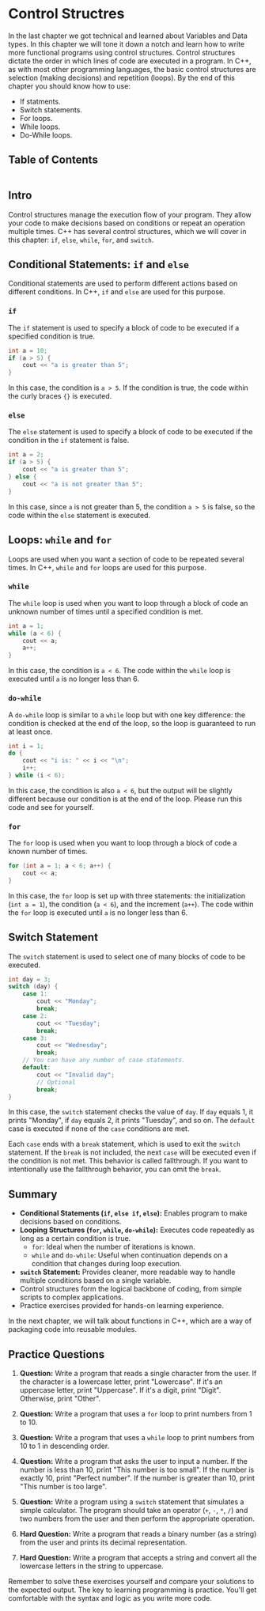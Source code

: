 # Control Structres

In the last chapter we got technical and learned about Variables and Data types. In this chapter we will tone it down a notch and learn how to write more functional programs using control structures. Control structures dictate the order in which lines of code are executed in a program. In C++, as with most other programming languages, the basic control structures are selection (making decisions) and repetition (loops). By the end of this chapter you should know how to use:
- If statments.
- Switch statements.
- For loops.
- While loops.
- Do-While loops.

## Table of Contents
```{contents}
```

## Intro

Control structures manage the execution flow of your program. They allow your code to make decisions based on conditions or repeat an operation multiple times. C++ has several control structures, which we will cover in this chapter: `if`, `else`, `while`, `for`, and `switch`.

## Conditional Statements: `if` and `else`

Conditional statements are used to perform different actions based on different conditions. In C++, `if` and `else` are used for this purpose.

### `if`

The `if` statement is used to specify a block of code to be executed if a specified condition is true.

```c++
int a = 10;
if (a > 5) {
    cout << "a is greater than 5";
}
```

In this case, the condition is `a > 5`. If the condition is true, the code within the curly braces `{}` is executed.

### `else`

The `else` statement is used to specify a block of code to be executed if the condition in the `if` statement is false.

```c++
int a = 2;
if (a > 5) {
    cout << "a is greater than 5";
} else {
    cout << "a is not greater than 5";
}
```

In this case, since `a` is not greater than 5, the condition `a > 5` is false, so the code within the `else` statement is executed.

## Loops: `while` and `for`

Loops are used when you want a section of code to be repeated several times. In C++, `while` and `for` loops are used for this purpose.

### `while`

The `while` loop is used when you want to loop through a block of code an unknown number of times until a specified condition is met.

```c++
int a = 1;
while (a < 6) {
    cout << a;
    a++;
}
```

In this case, the condition is `a < 6`. The code within the `while` loop is executed until `a` is no longer less than 6.

### `do-while`
A `do-while` loop is similar to a `while` loop but with one key difference: the condition is checked at the end of the loop, so the loop is guaranteed to run at least once.

```C++
int i = 1;
do {
    cout << "i is: " << i << "\n";
    i++;
} while (i < 6);
```
In this case, the condition is also `a < 6`, but the output will be slightly different because our condition is at the end of the loop. Please run this code and see for yourself.

### `for`

The `for` loop is used when you want to loop through a block of code a known number of times.

```c++
for (int a = 1; a < 6; a++) {
    cout << a;
}
```

In this case, the `for` loop is set up with three statements: the initialization (`int a = 1`), the condition (`a < 6`), and the increment (`a++`). The code within the `for` loop is executed until `a` is no longer less than 6.


## Switch Statement

The `switch` statement is used to select one of many blocks of code to be executed.

```c++
int day = 3;
switch (day) {
    case 1:
        cout << "Monday";
        break;
    case 2:
        cout << "Tuesday";
        break;
    case 3:
        cout << "Wednesday";
        break;
    // You can have any number of case statements.
    default: 
        cout << "Invalid day";
        // Optional
        break;
}
```

In this case, the `switch` statement checks the value of `day`. If `day` equals 1, it prints "Monday", if `day` equals 2, it prints "Tuesday", and so on. The `default` case is executed if none of the `case` conditions are met. 

Each `case` ends with a `break` statement, which is used to exit the `switch` statement. If the `break` is not included, the next `case` will be executed even if the condition is not met. This behavior is called fallthrough. If you want to intentionally use the fallthrough behavior, you can omit the `break`.

## Summary

- **Conditional Statements (`if`, `else if`, `else`):** Enables program to make decisions based on conditions.
- **Looping Structures (`for`, `while`, `do-while`):** Executes code repeatedly as long as a certain condition is true.
  - `for`: Ideal when the number of iterations is known.
  - `while` and `do-while`: Useful when continuation depends on a condition that changes during loop execution.
- **`switch` Statement:** Provides cleaner, more readable way to handle multiple conditions based on a single variable.
- Control structures form the logical backbone of coding, from simple scripts to complex applications.
- Practice exercises provided for hands-on learning experience.

In the next chapter, we will talk about functions in C++, which are a way of packaging code into reusable modules.

## Practice Questions

1. **Question:** Write a program that reads a single character from the user. If the character is a lowercase letter, print "Lowercase". If it's an uppercase letter, print "Uppercase". If it's a digit, print "Digit". Otherwise, print "Other".

2. **Question:** Write a program that uses a `for` loop to print numbers from 1 to 10.

3. **Question:** Write a program that uses a `while` loop to print numbers from 10 to 1 in descending order.

4. **Question:** Write a program that asks the user to input a number. If the number is less than 10, print "This number is too small". If the number is exactly 10, print "Perfect number". If the number is greater than 10, print "This number is too large".

5. **Question:** Write a program using a `switch` statement that simulates a simple calculator. The program should take an operator (`+`, `-`, `*`, `/`) and two numbers from the user and then perform the appropriate operation.


6. **Hard Question:** Write a program that reads a binary number (as a string) from the user and prints its decimal representation.

7. **Hard Question:** Write a program that accepts a string and convert all the lowercase letters in the string to uppercase.


Remember to solve these exercises yourself and compare your solutions to the expected output. The key to learning programming is practice. You'll get comfortable with the syntax and logic as you write more code.